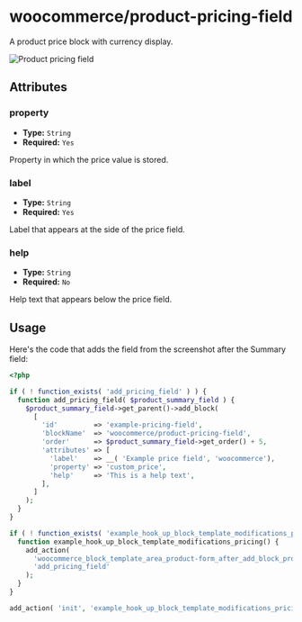 # woocommerce/product-pricing-field

A product price block with currency display.

![Product pricing field](https://woocommerce.files.wordpress.com/2023/09/woocommerceproduct-pricing-field.png)

## Attributes

### property

- **Type:** `String`
- **Required:** `Yes`

Property in which the price value is stored.

### label

- **Type:** `String`
- **Required:** `Yes`

Label that appears at the side of the price field.

### help

- **Type:** `String`
- **Required:** `No`

Help text that appears below the price field.

## Usage

Here's the code that adds the field from the screenshot after the Summary field:

```php
<?php

if ( ! function_exists( 'add_pricing_field' ) ) {
  function add_pricing_field( $product_summary_field ) {
    $product_summary_field->get_parent()->add_block(
      [
        'id'         => 'example-pricing-field',
        'blockName'  => 'woocommerce/product-pricing-field',
        'order'      => $product_summary_field->get_order() + 5,
        'attributes' => [
          'label'    => __( 'Example price field', 'woocommerce'),
          'property' => 'custom_price',
          'help'     => 'This is a help text',
        ],
      ]
    );
  }
}

if ( ! function_exists( 'example_hook_up_block_template_modifications_pricing' ) ) {
  function example_hook_up_block_template_modifications_pricing() {
    add_action(
      'woocommerce_block_template_area_product-form_after_add_block_product-summary',
      'add_pricing_field'
    );
  }
}

add_action( 'init', 'example_hook_up_block_template_modifications_pricing', 0 );
```
